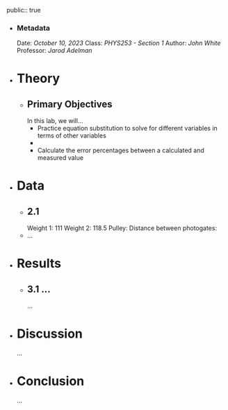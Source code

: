 public:: true

- ### Metadata
  Date: *October 10, 2023*
  Class: *PHYS253 - Section 1*
  Author: *John White*
  Professor: *Jarod Adelman*
- # Theory
	- ## Primary Objectives
	  In this lab, we will...
	  * Practice equation substitution to solve for different variables in terms of other variables
	  * 
	  * Calculate the error percentages between a calculated and measured value
- # Data
	- ## 2.1
	  Weight 1: 111
	  Weight 2: 118.5
	  Pulley: 
	  Distance between photogates:
	- ...
- # Results
	- ## 3.1 ...
	  ...
- # Discussion
  ...
- # Conclusion
  ...